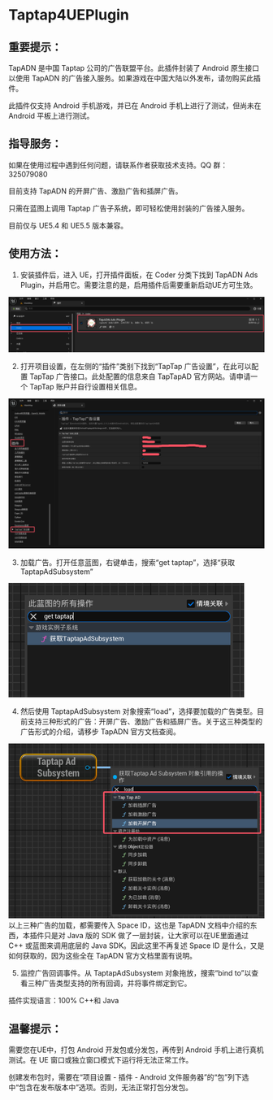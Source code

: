 # Taptap4UEPlugin
## 重要提示：

TapADN 是中国 Taptap 公司的广告联盟平台。此插件封装了 Android 原生接口以使用 TapADN 的广告接入服务。如果游戏在中国大陆以外发布，请勿购买此插件。

此插件仅支持 Android 手机游戏，并已在 Android 手机上进行了测试，但尚未在 Android 平板上进行测试。

## 指导服务：

如果在使用过程中遇到任何问题，请联系作者获取技术支持。QQ 群：325079080

目前支持 TapADN 的开屏广告、激励广告和插屏广告。

只需在蓝图上调用 Taptap 广告子系统，即可轻松使用封装的广告接入服务。

目前仅与 UE5.4 和 UE5.5 版本兼容。

## 使用方法：

1. 安装插件后，进入 UE，打开插件面板，在 Coder 分类下找到 TapADN Ads Plugin，并启用它。需要注意的是，启用插件后需要重新启动UE方可生效。
<img src="plugin.png"/>

2. 打开项目设置，在左侧的“插件”类别下找到“TapTap 广告设置”，在此可以配置 TapTap 广告接口。此处配置的信息来自 TapTapAD 官方网站。请申请一个 TapTap 账户并自行设置相关信息。
<img src="settings.png" />

3. 加载广告。打开任意蓝图，右键单击，搜索“get taptap”，选择“获取 TaptapAdSubsystem”
<img src="gettaptap.png" />

4. 然后使用 TaptapAdSubsystem 对象搜索“load”，选择要加载的广告类型。目前支持三种形式的广告：开屏广告、激励广告和插屏广告。关于这三种类型的广告形式的介绍，请移步 TapADN 官方文档查阅。
<img src="load.png" />
以上三种广告的加载，都需要传入 Space ID，这也是 TapADN 文档中介绍的东西，本插件只是对 Java 版的 SDK 做了一层封装，让大家可以在UE里面通过 C++ 或蓝图来调用底层的 Java SDK。因此这里不再复述 Space ID 是什么，又是如何获取的，因为这些全在 TapADN 官方文档里面有说明。

5. 监控广告回调事件。从 TaptapAdSubsystem 对象拖放，搜索“bind to”以查看三种广告类型支持的所有回调，并将事件绑定到它。

插件实现语言：100% C++和 Java

## 温馨提示：

需要您在UE中，打包 Android 开发包或分发包，再传到 Android 手机上进行真机测试。在 UE 窗口或独立窗口模式下运行将无法正常工作。

创建发布包时，需要在“项目设置 - 插件 - Android 文件服务器”的“包”列下选中“包含在发布版本中”选项。否则，无法正常打包分发包。
